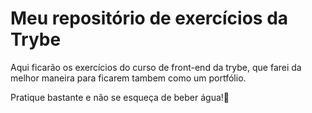 # Meu repositório de exercícios da Trybe

Aqui ficarão os exercícios do curso de front-end da trybe, que farei da melhor maneira para ficarem tambem como um portfólio.

Pratique bastante e não se esqueça de beber água!👊
